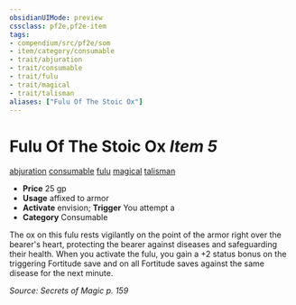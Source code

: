 ```yaml
---
obsidianUIMode: preview
cssclass: pf2e,pf2e-item
tags:
- compendium/src/pf2e/som
- item/category/consumable
- trait/abjuration
- trait/consumable
- trait/fulu
- trait/magical
- trait/talisman
aliases: ["Fulu Of The Stoic Ox"]
---
```

# Fulu Of The Stoic Ox *Item 5*  
[abjuration](../../../rules/traits/abjuration.md)  [consumable](../../../rules/traits/consumable.md)  [fulu](../../../rules/traits/fulu-som.md)  [magical](../../../rules/traits/magical.md)  [talisman](../../../rules/traits/talisman.md)  

- **Price** 25 gp
- **Usage** affixed to armor
- **Activate** envision; **Trigger** You attempt a
- **Category** Consumable

The ox on this fulu rests vigilantly on the point of the armor right over the bearer's heart, protecting the bearer against diseases and safeguarding their health. When you activate the fulu, you gain a +2 status bonus on the triggering Fortitude save and on all Fortitude saves against the same disease for the next minute.

*Source: Secrets of Magic p. 159*